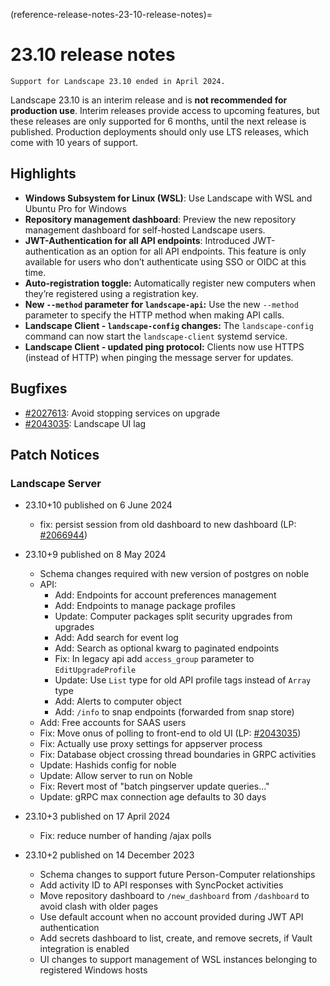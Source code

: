 (reference-release-notes-23-10-release-notes)=
# 23.10 release notes

```{note}
Support for Landscape 23.10 ended in April 2024. 
```

Landscape 23.10 is an interim release and is **not recommended for production use**. Interim releases provide access to upcoming features, but these releases are only supported for 6 months, until the next release is published. Production deployments should only use LTS releases, which come with 10 years of support.

## Highlights

- **Windows Subsystem for Linux (WSL)**: Use Landscape with WSL and Ubuntu Pro for Windows
- **Repository management dashboard**: Preview the new repository management dashboard for self-hosted Landscape users.
- **JWT-Authentication for all API endpoints**: Introduced JWT-authentication as an option for all API endpoints. This feature is only available for users who don’t authenticate using SSO or OIDC at this time.
- **Auto-registration toggle:** Automatically register new computers when they’re registered using a registration key.
- **New `--method` parameter for `landscape-api`:** Use the new `--method` parameter to specify the HTTP method when making API calls.
- **Landscape Client - `landscape-config` changes:** The `landscape-config` command can now start the `landscape-client` systemd service.
- **Landscape Client - updated ping protocol:** Clients now use HTTPS (instead of HTTP) when pinging the message server for updates.

## Bugfixes

- [#2027613](https://bugs.launchpad.net/ubuntu/+source/landscape-client/+bug/2027613): Avoid stopping services on upgrade
- [#2043035](https://bugs.launchpad.net/landscape/+bug/2043035): Landscape UI lag

## Patch Notices

### Landscape Server

- 23.10+10 published on 6 June 2024
  - fix: persist session from old dashboard to new dashboard (LP: [#2066944](https://launchpad.net/bugs/2066944))

- 23.10+9 published on 8 May 2024
  - Schema changes required with new version of postgres on noble
  - API:
    - Add: Endpoints for account preferences management
    - Add: Endpoints to manage package profiles
    - Update: Computer packages split security upgrades from upgrades
    - Add: Add search for event log
    - Add: Search as optional kwarg to paginated endpoints
    - Fix: In legacy api add `access_group` parameter to `EditUpgradeProfile`
    - Update: Use `List` type for old API profile tags instead of `Array` type
    - Add: Alerts to computer object
    - Add: `/info` to snap endpoints (forwarded from snap store)
  - Add: Free accounts for SAAS users
  - Fix: Move onus of polling to front-end to old UI (LP: [#2043035](https://launchpad.net/bugs/2043035))
  - Fix: Actually use proxy settings for appserver process
  - Fix: Database object crossing thread boundaries in GRPC activities
  - Update: Hashids config for noble
  - Update: Allow server to run on Noble
  - Fix: Revert most of "batch pingserver update queries…"
  - Update: gRPC max connection age defaults to 30 days

- 23.10+3 published on 17 April 2024

   - Fix: reduce number of handing /ajax polls

- 23.10+2 published on 14 December 2023
    - Schema changes to support future Person-Computer relationships
    - Add activity ID to API responses with SyncPocket activities
    - Move repository dashboard to `/new_dashboard` from `/dashboard` to avoid clash
    with older pages
    - Use default account when no account provided during JWT API authentication
    - Add secrets dashboard to list, create, and remove secrets, if Vault
    integration is enabled
    - UI changes to support management of WSL instances belonging to registered
    Windows hosts

